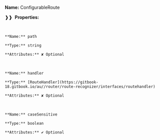 **Name:** ConfigurableRoute

❱❱&nbsp;&nbsp;**Properties:**

&nbsp;&nbsp;&nbsp;&nbsp;&nbsp;
```
**Name:** path

**Type:** string

**Attributes:** ✘ Optional

```

&nbsp;&nbsp;&nbsp;&nbsp;&nbsp;
```
**Name:** handler

**Type:** [RouteHandler](https://gitbook-18.gitbook.io/au//router/route-recognizer/interfaces/routehandler)

**Attributes:** ✘ Optional

```

&nbsp;&nbsp;&nbsp;&nbsp;&nbsp;
```
**Name:** caseSensitive

**Type:** boolean

**Attributes:** ✔ Optional

```

